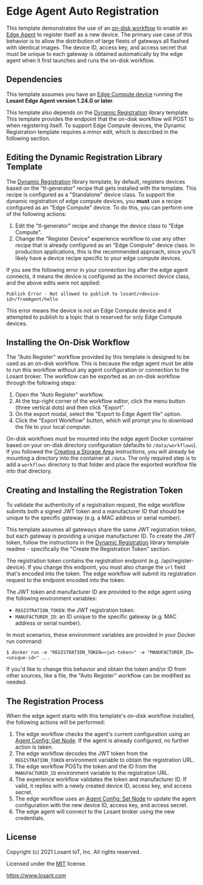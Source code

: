 # Edge Agent Auto Registration

This template demonstrates the use of an [on-disk workflow](https://docs.losant.com/workflows/edge-workflows/#on-disk-workflows) to enable an [Edge Agent](https://docs.losant.com/edge-compute/edge-agent-installation/) to register itself as a new device. The primary use case of this behavior is to allow the distribution of large fleets of gateways all flashed with identical images. The device ID, access key, and access secret that must be unique to each gateway is obtained automatically by the edge agent when it first launches and runs the on-disk workflow.

## Dependencies
This template assumes you have an [Edge Compute device](https://docs.losant.com/devices/edge-compute/) running the **Losant Edge Agent version 1.24.0 or later**.

This template also depends on the [Dynamic Registration](https://app.losant.com/applications/recent/template-library/5f909d54c0779800540ef0d4?templateId=5f909d5ec0779800540ef0fb) library template. This template provides the endpoint that the on-disk workflow will POST to when registering itself. To support Edge Compute devices, the Dynamic Registration template requires a minor edit, which is described in the following section.

## Editing the Dynamic Registration Library Template
The [Dynamic Registration](https://app.losant.com/applications/recent/template-library/5f909d54c0779800540ef0d4?templateId=5f909d5ec0779800540ef0fb) library template, by default, registers devices based on the "tl-generator" recipe that gets installed with the template. This recipe is configured as a "Standalone" device class. To support the dynamic registration of edge compute devices, you **must** use a recipe configured as an "Edge Compute" device. To do this, you can perform one of the following actions:

1.  Edit the "tl-generator" recipe and change the device class to "Edge Compute".
1.  Change the "Register Device" experience workflow to use any other recipe that is already configured as an "Edge Compute" device class. In production applications, this is the recommended approach, since you'll likely have a device recipe specific to your edge compute devices.

If you see the following error in your connection log after the edge agent connects, it means the device is configured as the incorrect device class, and the above edits were not applied:

```
Publish Error - Not allowed to publish to losant/<device-id>/fromAgent/hello
```

This error means the device is not an Edge Compute device and it attempted to publish to a topic that is reserved for only Edge Compute devices.

## Installing the On-Disk Workflow
The "Auto Register" workflow provided by this template is designed to be used as an on-disk workflow. This is because the edge agent must be able to run this workflow without any agent configuration or connection to the Losant broker. The workflow can be exported as an on-disk workflow through the following steps:

1. Open the "Auto Register" workflow.
1. At the top-right corner of the workflow editor, click the menu button (three vertical dots) and then click "Export".
1. On the export modal, select the "Export to Edge Agent file" option.
1. Click the "Export Workflow" button, which will prompt you to download the file to your local computer.

On-disk workflows must be mounted into the edge agent Docker container based on your on-disk directory configuration (defaults to `/data/workflows`). If you followed the [Creating a Storage Area](https://docs.losant.com/edge-compute/edge-agent-usage/#creating-storage-area) instructions, you will already be mounting a directory into the container at `/data`. The only required step is to add a `workflows` directory to that folder and place the exported workflow file into that directory.

## Creating and Installing the Registration Token
To validate the authenticity of a registration request, the edge workflow submits both a signed JWT token and a manufacturer ID that should be unique to the specific gateway (e.g. a MAC address or serial number).

This template assumes all gateways share the same JWT registration token, but each gateway is providing a unique manufacturer ID. To create the JWT token, follow the instructions in the [Dynamic Registration](https://app.losant.com/applications/recent/template-library/5f909d54c0779800540ef0d4?templateId=5f909d5ec0779800540ef0fb) library template readme - specifically the "Create the Registration Token" section.

The registration token contains the registration endpoint (e.g. /api/register-device). If you change this endpoint, you must also change the `url` field that's encoded into the token. The edge workflow will submit its registration request to the endpoint encoded into the token.

The JWT token and manufacturer ID are provided to the edge agent using the following environment variables:

* `REGISTRATION_TOKEN`: the JWT registration token.
* `MANUFACTURER_ID`: an ID unique to the specific gateway (e.g. MAC address or serial number).

In most scenarios, these environment variables are provided in your Docker run command:

```
$ docker run -e "REGISTRATION_TOKEN=<jwt-token>" -e "MANUFACTURER_ID=<unique-id>" ...
```

If you'd like to change this behavior and obtain the token and/or ID from other sources, like a file, the "Auto Register" workflow can be modified as needed.

## The Registration Process
When the edge agent starts with this template's on-disk workflow installed, the following actions will be performed:

1. The edge workflow checks the agent's current configuration using an [Agent Config: Get Node](https://docs.losant.com/workflows/data/agent-config-get/). If the agent is already configured, no further action is taken.
1. The edge workflow decodes the JWT token from the `REGISTRATION_TOKEN` environment variable to obtain the registration URL.
1. The edge workflow POSTs the token and the ID from the `MANUFACTURER_ID` environment variable to the registration URL.
1. The experience workflow validates the token and manufacturer ID. If valid, it replies with a newly created device ID, access key, and access secret.
1. The edge workflow uses an [Agent Config: Set Node](https://docs.losant.com/workflows/data/agent-config-set/) to update the agent configuration with the new device ID, access key, and access secret.
1. The edge agent will connect to the Losant broker using the new credentials.

## License

Copyright (c) 2021 Losant IoT, Inc. All rights reserved.

Licensed under the [MIT](https://github.com/Losant/losant-templates/blob/master/LICENSE.txt) license.

https://www.losant.com